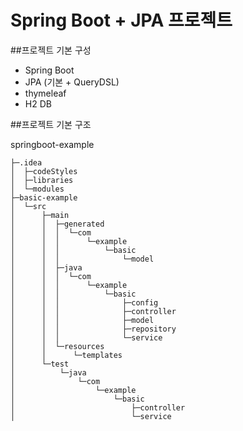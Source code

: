 Spring Boot + JPA 프로젝트
=========================

##프로젝트 기본 구성
- Spring Boot
- JPA (기본 + QueryDSL)
- thymeleaf
- H2 DB

##프로젝트 기본 구조

  springboot-example
  
    ├─.idea
    │  ├─codeStyles
    │  ├─libraries
    │  └─modules
    ├─basic-example
    │  └─src
    │      ├─main
    │      │  ├─generated
    │      │  │  └─com
    │      │  │      └─example
    │      │  │          └─basic
    │      │  │              └─model
    │      │  ├─java
    │      │  │  └─com
    │      │  │      └─example
    │      │  │          └─basic
    │      │  │              ├─config
    │      │  │              ├─controller
    │      │  │              ├─model
    │      │  │              ├─repository
    │      │  │              └─service
    │      │  └─resources
    │      │      └─templates
    │      └─test
    │          └─java
    │              └─com
    │                  └─example
    │                      └─basic
    │                          ├─controller
    │                          └─service
